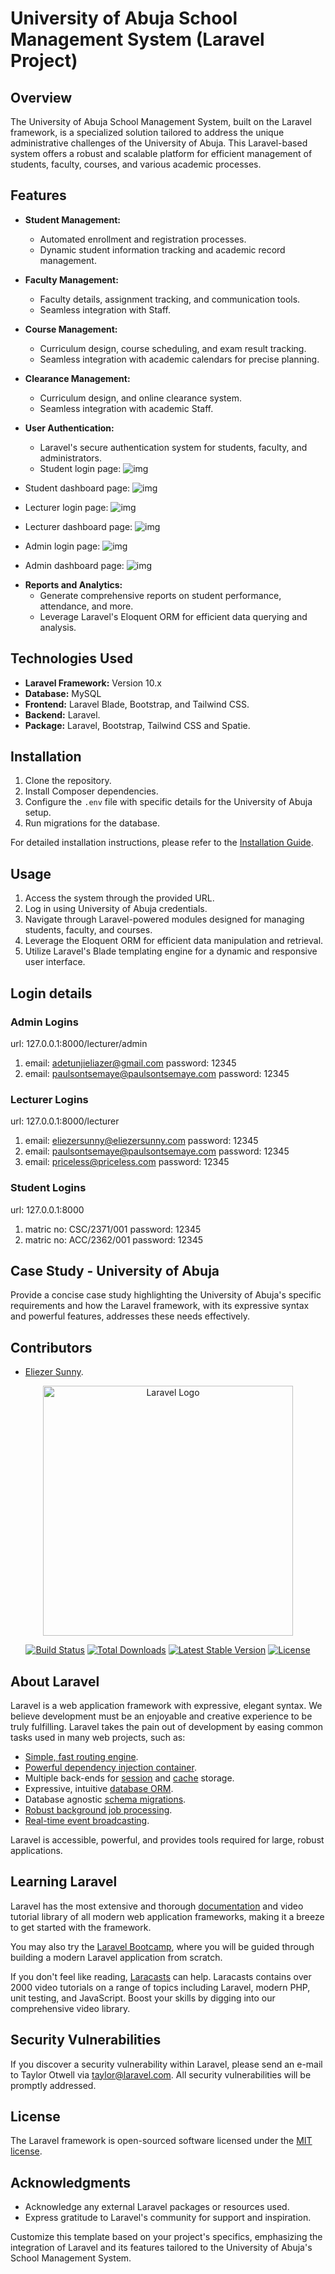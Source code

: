# University of Abuja School Management System (Laravel Project)

## Overview

The University of Abuja School Management System, built on the Laravel framework, is a specialized solution tailored to address the unique administrative challenges of the University of Abuja. This Laravel-based system offers a robust and scalable platform for efficient management of students, faculty, courses, and various academic processes.

## Features

- **Student Management:**
  - Automated enrollment and registration processes.
  - Dynamic student information tracking and academic record management.

- **Faculty Management:**
  - Faculty details, assignment tracking, and communication tools.
  - Seamless integration with Staff.

- **Course Management:**
  - Curriculum design, course scheduling, and exam result tracking.
  - Seamless integration with academic calendars for precise planning.

- **Clearance Management:**
  - Curriculum design, and online clearance system.
  - Seamless integration with academic Staff.

- **User Authentication:**
  - Laravel's secure authentication system for students, faculty, and administrators.


  * Student login page:
![img](public/assets/images/student_login.png)

* Student dashboard page:
![img](public/assets/images/student_dashboard.png)

* Lecturer login page:
![img](public/assets/images/lecturer_login.png)

* Lecturer dashboard page:
![img](public/assets/images/lecturer_dashboard.png)

* Admin login page:
![img](public/assets/images/admin_login.png)

* Admin dashboard page:
![img](public/assets/images/admin_dashboard.png)


- **Reports and Analytics:**
  - Generate comprehensive reports on student performance, attendance, and more.
  - Leverage Laravel's Eloquent ORM for efficient data querying and analysis.

## Technologies Used

- **Laravel Framework:** Version 10.x
- **Database:** MySQL
- **Frontend:** Laravel Blade, Bootstrap, and Tailwind CSS.
- **Backend:** Laravel.
- **Package:** Laravel, Bootstrap, Tailwind CSS and Spatie.

## Installation

1. Clone the repository.
2. Install Composer dependencies.
3. Configure the `.env` file with specific details for the University of Abuja setup.
4. Run migrations for the database.

For detailed installation instructions, please refer to the [Installation Guide](https://laravel.com/docs/10.x/installation).

## Usage

1. Access the system through the provided URL.
2. Log in using University of Abuja credentials.
3. Navigate through Laravel-powered modules designed for managing students, faculty, and courses.
4. Leverage the Eloquent ORM for efficient data manipulation and retrieval.
5. Utilize Laravel's Blade templating engine for a dynamic and responsive user interface.


## Login details

### Admin Logins

url: 127.0.0.1:8000/lecturer/admin

1. email: adetunjieliazer@gmail.com password: 12345
2. email: paulsontsemaye@paulsontsemaye.com password: 12345

### Lecturer Logins

url: 127.0.0.1:8000/lecturer

1. email: eliezersunny@eliezersunny.com password: 12345
2. email: paulsontsemaye@paulsontsemaye.com password: 12345
3. email: priceless@priceless.com password: 12345

### Student Logins

url: 127.0.0.1:8000

1. matric no: CSC/2371/001 password: 12345
2. matric no: ACC/2362/001 password: 12345


## Case Study - University of Abuja

Provide a concise case study highlighting the University of Abuja's specific requirements and how the Laravel framework, with its expressive syntax and powerful features, addresses these needs effectively.

## Contributors

- [Eliezer Sunny](https://twitter.com/eliezersunny).




<p align="center"><a href="https://laravel.com" target="_blank"><img src="https://raw.githubusercontent.com/laravel/art/master/logo-lockup/5%20SVG/2%20CMYK/1%20Full%20Color/laravel-logolockup-cmyk-red.svg" width="400" alt="Laravel Logo"></a></p>

<p align="center">
<a href="https://github.com/laravel/framework/actions"><img src="https://github.com/laravel/framework/workflows/tests/badge.svg" alt="Build Status"></a>
<a href="https://packagist.org/packages/laravel/framework"><img src="https://img.shields.io/packagist/dt/laravel/framework" alt="Total Downloads"></a>
<a href="https://packagist.org/packages/laravel/framework"><img src="https://img.shields.io/packagist/v/laravel/framework" alt="Latest Stable Version"></a>
<a href="https://packagist.org/packages/laravel/framework"><img src="https://img.shields.io/packagist/l/laravel/framework" alt="License"></a>
</p>

## About Laravel

Laravel is a web application framework with expressive, elegant syntax. We believe development must be an enjoyable and creative experience to be truly fulfilling. Laravel takes the pain out of development by easing common tasks used in many web projects, such as:

- [Simple, fast routing engine](https://laravel.com/docs/routing).
- [Powerful dependency injection container](https://laravel.com/docs/container).
- Multiple back-ends for [session](https://laravel.com/docs/session) and [cache](https://laravel.com/docs/cache) storage.
- Expressive, intuitive [database ORM](https://laravel.com/docs/eloquent).
- Database agnostic [schema migrations](https://laravel.com/docs/migrations).
- [Robust background job processing](https://laravel.com/docs/queues).
- [Real-time event broadcasting](https://laravel.com/docs/broadcasting).

Laravel is accessible, powerful, and provides tools required for large, robust applications.

## Learning Laravel

Laravel has the most extensive and thorough [documentation](https://laravel.com/docs) and video tutorial library of all modern web application frameworks, making it a breeze to get started with the framework.

You may also try the [Laravel Bootcamp](https://bootcamp.laravel.com), where you will be guided through building a modern Laravel application from scratch.

If you don't feel like reading, [Laracasts](https://laracasts.com) can help. Laracasts contains over 2000 video tutorials on a range of topics including Laravel, modern PHP, unit testing, and JavaScript. Boost your skills by digging into our comprehensive video library.

## Security Vulnerabilities

If you discover a security vulnerability within Laravel, please send an e-mail to Taylor Otwell via [taylor@laravel.com](mailto:taylor@laravel.com). All security vulnerabilities will be promptly addressed.

## License

The Laravel framework is open-sourced software licensed under the [MIT license](https://opensource.org/licenses/MIT).



## Acknowledgments

- Acknowledge any external Laravel packages or resources used.
- Express gratitude to Laravel's community for support and inspiration.

Customize this template based on your project's specifics, emphasizing the integration of Laravel and its features tailored to the University of Abuja's School Management System.
